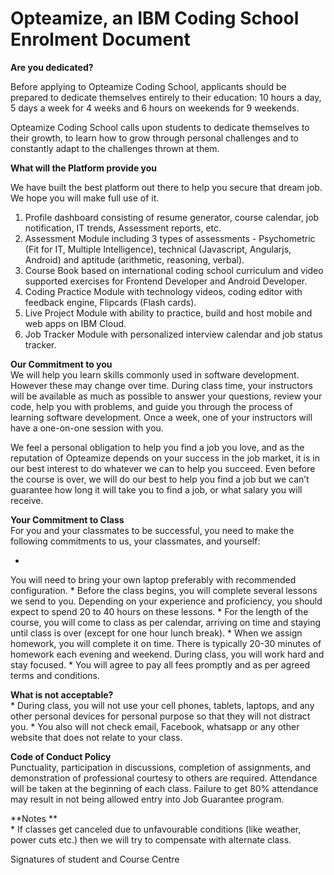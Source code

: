 # Opteamize, an IBM Coding School Enrolment Document


**Are you dedicated?**

Before applying to Opteamize Coding School, applicants should be prepared to dedicate themselves entirely to their education: 10 hours a day, 5 days a week for 4 weeks and 6 hours on weekends for 9 weekends. 

Opteamize Coding School calls upon students to dedicate themselves to their growth, to learn how to grow through personal challenges and to constantly adapt to the challenges thrown at them. 

**What will the Platform provide you**

We have built the best platform out there to help you secure that dream job. We hope you will make full use of it. 
1. Profile dashboard consisting of resume generator, course calendar, job notification, IT trends, Assessment reports, etc.
2. Assessment Module including 3 types of assessments - Psychometric (Fit for IT, Multiple Intelligence), technical (Javascript, Angularjs, Android) and aptitude (arithmetic, reasoning, verbal).
3. Course Book based on international coding school curriculum and video supported exercises for Frontend Developer and Android Developer.
4. Coding Practice Module with technology videos, coding editor with feedback engine, Flipcards (Flash cards).
5. Live Project Module with ability to practice, build and host mobile and web apps on IBM Cloud.
6. Job Tracker Module with personalized interview calendar and job status tracker.


**Our Commitment to you**  
We will help you learn skills commonly used in software development. However these may change over time.
During class time, your instructors will be available as much as possible to answer your questions, review your code, help you with problems, and guide you through the process of learning software development. Once a week, one of your instructors will have a one-on-one session with you.

We feel a personal obligation to help you find a job you love, and as the reputation of Opteamize depends on your success in the job market, it is in our best interest to do whatever we can to help you succeed. Even before the course is over, we will do our best to help you find a job but we can’t guarantee how long it will take you to find a job, or what salary you will receive.

**Your Commitment to Class**  
For you and your classmates to be successful, you need to make the following commitments to us, your classmates, and yourself:

* 
You will need to bring your own laptop preferably with recommended configuration.
* 
Before the class begins, you will complete several lessons we send to you. Depending on your experience and proficiency, you should expect to spend 20 to 40 hours on these lessons.
* 
For the length of the course, you will come to class as per calendar, arriving on time and staying until class is over (except for one hour lunch break). 
* 
When we assign homework, you will complete it on time. There is typically 20-30 minutes of homework each evening and weekend.
During class, you will work hard and stay focused.
* 
You will agree to pay all fees promptly and as per agreed terms and conditions.

**What is not acceptable?**  
* 
During class, you will not use your cell phones, tablets, laptops, and any other personal devices for personal purpose so that they will not distract you.
* 
You also will not check email, Facebook, whatsapp or any other website that does not relate to your class.

**Code of Conduct Policy**  
Punctuality, participation in discussions, completion of assignments, and demonstration of professional courtesy to others are required. Attendance will be taken at the beginning of each class. Failure to get 80% attendance may result in not being allowed entry into Job Guarantee program.

**Notes **  
* 
If classes get canceled due to unfavourable conditions (like weather, power cuts etc.) then we will try to compensate with alternate class.


Signatures of student  and Course Centre              

  
